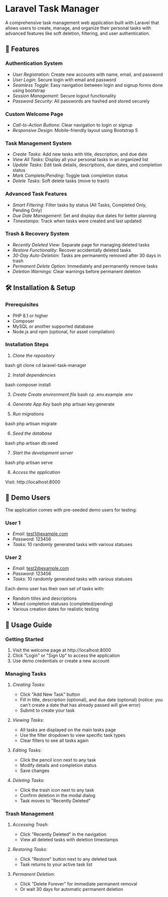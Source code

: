 # Laravel Task Manager

A comprehensive task management web application built with Laravel that allows users to create, manage, and organize their personal tasks with advanced features like soft deletion, filtering, and user authentication.

## 🚀 Features

### Authentication System
- *User Registration*: Create new accounts with name, email, and password
- *User Login*: Secure login with email and password
- *Seamless Toggle*: Easy navigation between login and signup forms done using bootstrap
- *Session Management*: Secure logout functionality
- *Password Security*: All passwords are hashed and stored securely

### Custom Welcome Page
- *Call-to-Action Buttons*: Clear navigation to login or signup
- *Responsive Design*: Mobile-friendly layout using Bootstrap 5

### Task Management System
- *Create Tasks*: Add new tasks with title, description, and due date
- *View All Tasks*: Display all your personal tasks in an organized list
- *Update Tasks*: Edit task details, descriptions, due dates, and completion status
- *Mark Complete/Pending*: Toggle task completion status
- *Delete Tasks*: Soft delete tasks (move to trash)

### Advanced Task Features
- *Smart Filtering*: Filter tasks by status (All Tasks, Completed Only, Pending Only)
- *Due Date Management*: Set and display due dates for better planning
- *Timestamps*: Track when tasks were created and last updated

### Trash & Recovery System
- *Recently Deleted View*: Separate page for managing deleted tasks
- *Restore Functionality*: Recover accidentally deleted tasks
- *30-Day Auto-Deletion*: Tasks are permanently removed after 30 days in trash
- *Permanent Delete Option*: Immediately and permanently remove tasks
- *Deletion Warnings*: Clear warnings before permanent deletion


## 🛠 Installation & Setup

### Prerequisites
- PHP 8.1 or higher
- Composer
- MySQL or another supported database
- Node.js and npm (optional, for asset compilation)

### Installation Steps

1. *Clone the repository*
   
bash
   git clone <repository-url>
   cd laravel-task-manager


2. *Install dependencies*
   
bash
   composer install

3. *Create Create environment file*
   bash
   cp .env.example .env

4. *Generate App Key*
    bash
       php artisan key:generate
   
6. *Run migrations*
   
bash
   php artisan migrate

6. *Seed the database*
   
bash
   php artisan db:seed


7. *Start the development server*
   
bash
   php artisan serve


8. *Access the application*
   
Visit: http://localhost:8000


## 👥 Demo Users

The application comes with pre-seeded demo users for testing:

### User 1
- *Email*: test1@example.com
- *Password*: 123456
- *Tasks*: 10 randomly generated tasks with various statuses

### User 2
- *Email*: test2@example.com
- *Password*: 123456
- *Tasks*: 10 randomly generated tasks with various statuses

Each demo user has their own set of tasks with:
- Random titles and descriptions
- Mixed completion statuses (completed/pending)
- Various creation dates for realistic testing

## 🎯 Usage Guide

### Getting Started
1. Visit the welcome page at http://localhost:8000
2. Click "Login" or "Sign Up" to access the application
3. Use demo credentials or create a new account

### Managing Tasks
1. *Creating Tasks*:
   - Click "Add New Task" button
   - Fill in title, description (optional), and due date (optional) (notice: you can't create a date that has already passed will give error)
   - Submit to create your task

2. *Viewing Tasks*:
   - All tasks are displayed on the main tasks page
   - Use the filter dropdown to view specific task types
   - Clear filters to see all tasks again

3. *Editing Tasks*:
   - Click the pencil icon next to any task
   - Modify details and completion status
   - Save changes

4. *Deleting Tasks*:
   - Click the trash icon next to any task
   - Confirm deletion in the modal dialog
   - Task moves to "Recently Deleted"

### Trash Management
1. *Accessing Trash*:
   - Click "Recently Deleted" in the navigation
   - View all deleted tasks with deletion timestamps

2. *Restoring Tasks*:
   - Click "Restore" button next to any deleted task
   - Task returns to your active task list

3. *Permanent Deletion*:
   - Click "Delete Forever" for immediate permanent removal
   - Or wait 30 days for automatic permanent deletion
